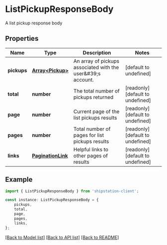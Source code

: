 # ListPickupResponseBody

A list pickup response body

## Properties

Name | Type | Description | Notes
------------ | ------------- | ------------- | -------------
**pickups** | [**Array&lt;Pickup&gt;**](Pickup.md) | An array of pickups associated with the user\&#39;s account. | [default to undefined]
**total** | **number** | The total number of pickups returned | [readonly] [default to undefined]
**page** | **number** | Current page of the list pickups results | [readonly] [default to undefined]
**pages** | **number** | Total number of pages for list pickups results | [readonly] [default to undefined]
**links** | [**PaginationLink**](PaginationLink.md) | Helpful links to other pages of results | [readonly] [default to undefined]

## Example

```typescript
import { ListPickupResponseBody } from 'shipstation-client';

const instance: ListPickupResponseBody = {
    pickups,
    total,
    page,
    pages,
    links,
};
```

[[Back to Model list]](../README.md#documentation-for-models) [[Back to API list]](../README.md#documentation-for-api-endpoints) [[Back to README]](../README.md)
